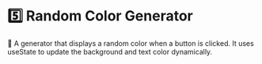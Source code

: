 # 5️⃣ Random Color Generator

📌 A generator that displays a random color when a button is clicked. It uses useState to update the background and text color dynamically.
